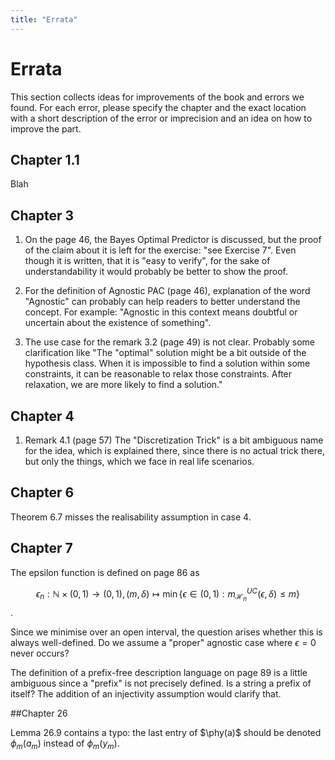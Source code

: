 ```yaml
---
title: "Errata"
---
```

# Errata

This section collects ideas for improvements of the book and errors we found. For each error, please specify the chapter and the exact location with a short description of the error or imprecision and an idea on how to improve the part.

## Chapter 1.1

Blah

## Chapter 3

1. On the page 46, the Bayes Optimal Predictor is discussed, but the proof of the claim about it is left for the exercise:
"see Exercise 7". Even though it is written, that it is "easy to verify", for the sake of understandability it would probably be better to show the proof.

2. For the definition of Agnostic PAC (page 46), explanation of the word "Agnostic" can probably can help readers to better 
understand the concept. For example: "Agnostic in this context means doubtful or uncertain about the existence of something".

3. The use case for the remark 3.2 (page 49) is not clear. Probably some clarification like "The "optimal" solution might be a bit outside of the hypothesis class. When it is impossible to find a solution within 
some constraints, it can be reasonable to relax those constraints. After relaxation, we are more likely to find a solution."

## Chapter 4

1. Remark 4.1 (page 57) The "Discretization Trick" is a bit ambiguous name for the idea, which is explained there, since there is no actual trick there,
but only the things, which we face in real life scenarios.

## Chapter 6

Theorem 6.7 misses the realisability assumption in case 4.

## Chapter 7

The epsilon function is defined on page 86 as

$$\epsilon_n: \mathbb{N}\times(0,1) \rightarrow (0,1), (m,\delta)\mapsto \min \{ \epsilon\in(0,1): m_{\mathcal{H}_n}^{UC}(\epsilon, \delta)\leq m \}$$.

Since we minimise over an open interval, the question arises whether this is always well-defined. Do we assume a "proper" agnostic case where $\epsilon =0$ never occurs? 


The definition of a prefix-free description language on page 89 is a little ambiguous since a "prefix" is not precisely defined. Is a string a prefix of itself? The addition of an injectivity assumption would clarify that.

##Chapter 26

Lemma 26.9 contains a typo: the last entry of $\phy(a)$ should be denoted $\phi_m(a_m)$ instead of $\phi_m(y_m)$.

